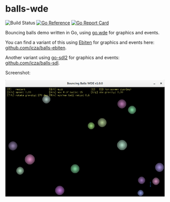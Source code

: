 # balls-wde

![Build Status](https://github.com/ormoltd/balls-wde/actions/workflows/go.yml/badge.svg)
[![Go Reference](https://pkg.go.dev/badge/github.com/icza/balls-wde.svg)](https://pkg.go.dev/github.com/icza/balls-wde)
[![Go Report Card](https://goreportcard.com/badge/github.com/icza/balls-wde)](https://goreportcard.com/report/github.com/icza/balls-wde)

Bouncing balls demo written in Go, using [go.wde](https://github.com/skelterjohn/go.wde) for graphics and events.

You can find a variant of this using [Ebiten](github.com/hajimehoshi/ebiten) for graphics and events here:
[github.com/icza/balls-ebiten](https://github.com/icza/balls-ebiten).

Another variant using [go-sdl2](https://github.com/veandco/go-sdl2) for graphics and events:
[github.com/icza/balls-sdl](https://github.com/icza/balls-sdl).

Screenshot:

![Bouncing Balls WDE v1.0.0 screenshot](screenshots/balls-wde-v1.0.0.png)
